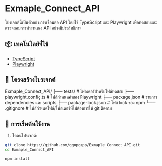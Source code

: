 # Exmaple_Connect_API

โปรเจกต์นี้เป็นตัวอย่างการเชื่อมต่อ API โดยใช้ TypeScript และ Playwright เพื่อทดสอบและตรวจสอบการทำงานของ API อย่างมีประสิทธิภาพ

## 📦 เทคโนโลยีที่ใช้

- [TypeScript](https://www.typescriptlang.org/)
- [Playwright](https://playwright.dev/)

## 📁 โครงสร้างโปรเจกต์

Exmaple_Connect_API/
├── tests/ # โฟลเดอร์สำหรับไฟล์ทดสอบ
├── playwright.config.ts # ไฟล์กำหนดค่าของ Playwright
├── package.json # รายการ dependencies และ scripts
├── package-lock.json # ไฟล์ lock ของ npm
└── .gitignore # ไฟล์กำหนดไฟล์/โฟลเดอร์ที่ไม่ต้องการให้ git ติดตาม


## 🚀 การเริ่มต้นใช้งาน

1. โคลนโปรเจกต์:

```bash
git clone https://github.com/ggopgapp/Exmaple_Connect_API.git
cd Exmaple_Connect_API

npm install
